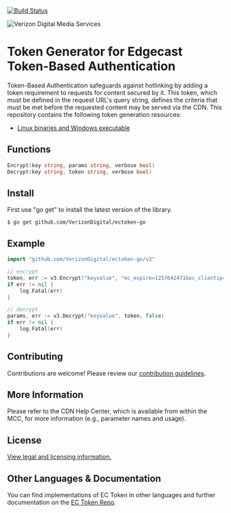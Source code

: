 [![Build Status](https://travis-ci.org/rfrench/ectoken-go.svg?branch=master)](https://travis-ci.org/rfrench/ectoken-go)

![Verizon Digital Media Services](https://images.verizondigitalmedia.com/2016/03/vdms-30.png)

# Token Generator for Edgecast Token-Based Authentication

Token-Based Authentication safeguards against hotlinking by adding a token requirement to requests for content secured by it. This token, which must be defined in the request URL's query string, defines the criteria that must be met before the requested content may be served via the CDN. This repository contains the following token generation resources:
- [Linux binaries and Windows executable](https://github.com/VerizonDigital/ectoken/releases/latest)

## Functions
```go
Encrypt(key string, params string, verbose bool)
Decrypt(key string, token string, verbose bool)
```
## Install
First use "go get" to install the latest version of the library.

    $ go get github.com/VerizonDigital/ectoken-go

## Example
```go
import "github.com/VerizonDigital/ectoken-go/v3"

// encrypt
token, err := v3.Encrypt("keyvalue", "ec_expire=1257642471&ec_clientip=11.22.33.1", false)
if err != nil {
    log.Fatal(err)
}

// decrypt
params, err := v3.Decrypt("keyvalue", token, false)
if err != nil {
    log.Fatal(err)
}
```

## Contributing
Contributions are welcome! Please review our [contribution guidelines](CONTRIBUTING.md).

## More Information
Please refer to the CDN Help Center, which is available from within the MCC, for more information (e.g., parameter names and usage).

## License
[View legal and licensing information.](LICENSE.txt)

## Other Languages & Documentation
You can find implementations of EC Token in other languages and further documentation on the [EC Token Repo](https://github.com/hattan/ectoken).